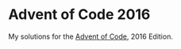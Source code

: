 # Advent of Code 2016
My solutions for the [Advent of Code](http://adventofcode.com), 2016 Edition.
